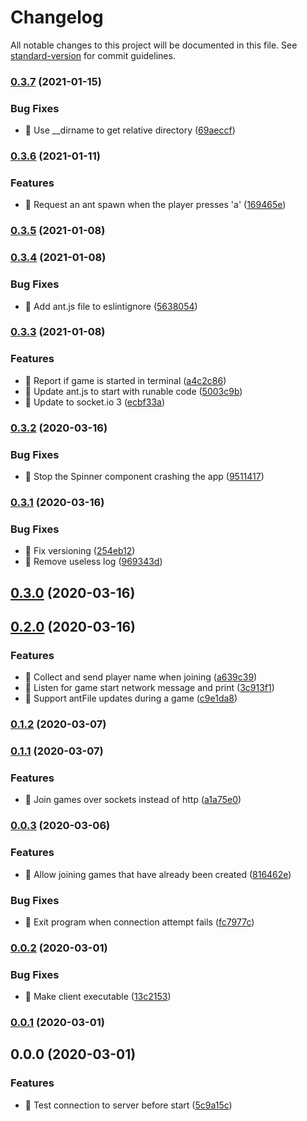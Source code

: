 # Changelog

All notable changes to this project will be documented in this file. See [standard-version](https://github.com/conventional-changelog/standard-version) for commit guidelines.

### [0.3.7](https://github.com/jonpepler/ant-party-client/compare/v0.3.6...v0.3.7) (2021-01-15)


### Bug Fixes

* 🐛 Use __dirname to get relative directory ([69aeccf](https://github.com/jonpepler/ant-party-client/commit/69aeccfd31f6825b1561fe60635a8fe0d19d4c0a))

### [0.3.6](https://github.com/jonpepler/ant-party-client/compare/v0.3.5...v0.3.6) (2021-01-11)


### Features

* 🎸 Request an ant spawn when the player presses 'a' ([169465e](https://github.com/jonpepler/ant-party-client/commit/169465ec82671e272484f668941942283ee56f68))

### [0.3.5](https://github.com/jonpepler/ant-party-client/compare/v0.3.4...v0.3.5) (2021-01-08)

### [0.3.4](https://github.com/jonpepler/ant-party-client/compare/v0.3.3...v0.3.4) (2021-01-08)


### Bug Fixes

* 🐛 Add ant.js file to eslintignore ([5638054](https://github.com/jonpepler/ant-party-client/commit/5638054bf68a76319a55303ece3b8ad876384ea6))

### [0.3.3](https://github.com/jonpepler/ant-party-client/compare/v0.3.2...v0.3.3) (2021-01-08)


### Features

* 🎸 Report if game is started in terminal ([a4c2c86](https://github.com/jonpepler/ant-party-client/commit/a4c2c86cd3a2ff627d48bbb1cccfc7637a681ea1))
* 🎸 Update ant.js to start with runable code ([5003c9b](https://github.com/jonpepler/ant-party-client/commit/5003c9ba3fac15428c0f4bd35f438b7aad1750f6))
* 🎸 Update to socket.io 3 ([ecbf33a](https://github.com/jonpepler/ant-party-client/commit/ecbf33a999a7963179258b0b6eaa63f034ca5b7c))

### [0.3.2](https://github.com/jonpepler/ant-party-client/compare/v0.3.1...v0.3.2) (2020-03-16)


### Bug Fixes

* 🐛 Stop the Spinner component crashing the app ([9511417](https://github.com/jonpepler/ant-party-client/commit/95114178df8bef87986286921d80ce0864faf9d8))

### [0.3.1](https://github.com/jonpepler/ant-party-client/compare/v0.3.0...v0.3.1) (2020-03-16)


### Bug Fixes

* 🐛 Fix versioning ([254eb12](https://github.com/jonpepler/ant-party-client/commit/254eb12f744c7434383f2546781a17fb8872f92a))
* 🐛 Remove useless log ([969343d](https://github.com/jonpepler/ant-party-client/commit/969343d88ea5cefda4d5f448cf97f8cd6f3067d8))

## [0.3.0](https://github.com/jonpepler/ant-party-client/compare/v0.2.0...v0.3.0) (2020-03-16)

## [0.2.0](https://github.com/jonpepler/ant-party-client/compare/v0.1.2...v0.2.0) (2020-03-16)


### Features

* 🎸 Collect and send player name when joining ([a639c39](https://github.com/jonpepler/ant-party-client/commit/a639c398d4972603bd070a1c096b2187ac671d67))
* 🎸 Listen for game start network message and print ([3c913f1](https://github.com/jonpepler/ant-party-client/commit/3c913f1f32736f1cefeb4e661d0bd0fcdb4bb8e0))
* 🎸 Support antFile updates during a game ([c9e1da8](https://github.com/jonpepler/ant-party-client/commit/c9e1da82c900ab0beae740bfcf3d8ace5c46e265))

### [0.1.2](https://github.com/jonpepler/ant-party-client/compare/v0.1.1...v0.1.2) (2020-03-07)

### [0.1.1](https://github.com/jonpepler/ant-party-client/compare/v0.0.3...v0.1.1) (2020-03-07)


### Features

* 🎸 Join games over sockets instead of http ([a1a75e0](https://github.com/jonpepler/ant-party-client/commit/a1a75e0e5396770c8a855336025974c9e6473c87))

### [0.0.3](https://github.com/jonpepler/ant-party-client/compare/v0.0.2...v0.0.3) (2020-03-06)


### Features

* 🎸 Allow joining games that have already been created ([816462e](https://github.com/jonpepler/ant-party-client/commit/816462e7f614c759f34e6fc1379c5b4616248ddd))


### Bug Fixes

* 🐛 Exit program when connection attempt fails ([fc7977c](https://github.com/jonpepler/ant-party-client/commit/fc7977c68d1297fb24218eee2a692ec7264a6f2b))

### [0.0.2](https://github.com/jonpepler/ant-party-client/compare/v0.0.1...v0.0.2) (2020-03-01)


### Bug Fixes

* 🐛 Make client executable ([13c2153](https://github.com/jonpepler/ant-party-client/commit/13c2153cfaf6261e26e11e8a8427de5a7a3e1805))

### [0.0.1](https://github.com/jonpepler/ant-party-client/compare/v0.0.0...v0.0.1) (2020-03-01)

## 0.0.0 (2020-03-01)


### Features

* 🎸 Test connection to server before start ([5c9a15c](https://github.com/jonpepler/ant-party-client/commit/5c9a15cb137a314e3b8f43bcc59eac5d0abf3019))
